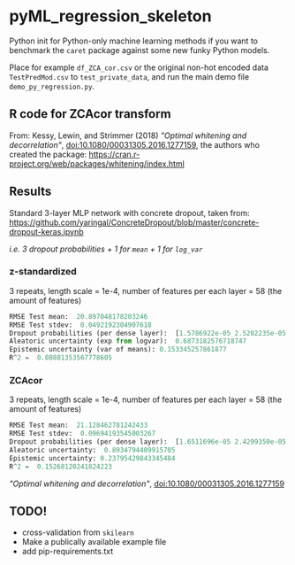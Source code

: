 # pyML_regression_skeleton

Python init for Python-only machine learning methods if you want to benchmark the `caret` package against some new funky Python models.

Place for example `df_ZCA_cor.csv` or the original non-hot encoded data `TestPredMod.csv` to `test_private_data`, and run the main demo file `demo_py_regression.py`.

## R code for ZCAcor transform

From: Kessy, Lewin, and Strimmer (2018) _"Optimal whitening and decorrelation"_, [doi:10.1080/00031305.2016.1277159](https://doi.org/10.1080/00031305.2016.1277159), the authors who created the package: https://cran.r-project.org/web/packages/whitening/index.html

## Results

Standard 3-layer MLP network with concrete dropout, taken from:
https://github.com/yaringal/ConcreteDropout/blob/master/concrete-dropout-keras.ipynb

_i.e. 3 dropout probabilities + 1 for `mean` + 1 for `log_var`_

### z-standardized

3 repeats, length scale = 1e-4, number of features per each layer = 58 (the amount of features)

```python
RMSE Test mean:  20.897048178203246
RMSE Test stdev:  0.0492192304907618
Dropout probabilities (per dense layer):  [1.5786922e-05 2.5202235e-05 8.8937231e-06 1.1876257e-05 2.9436257e-01]
Aleatoric uncertainty (exp from logvar):  0.6873182576718747
Epistemic uncertainty (var of means): 0.153345257861877 
R^2 =  0.08881353567778605
```

### ZCAcor

3 repeats, length scale = 1e-4, number of features per each layer = 58 (the amount of features)

```python
RMSE Test mean:  21.128462781242433
RMSE Test stdev:  0.09694193545003267
Dropout probabilities (per dense layer):  [1.6511696e-05 2.4299350e-05 3.6801528e-05 9.7002685e-06 2.1191585e-01]
Aleatoric uncertainty:  0.8934794409915705
Epistemic uncertainty: 0.23795429843345484 
R^2 =  0.15268120241824223
```

 _"Optimal whitening and decorrelation"_, [doi:10.1080/00031305.2016.1277159](https://doi.org/10.1080/00031305.2016.1277159)

## TODO!

* cross-validation from `skilearn`
* Make a publically available example file
* add pip-requirements.txt

